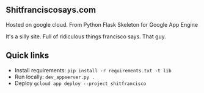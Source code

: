 ## Shitfranciscosays.com
Hosted on google cloud. From Python Flask Skeleton for Google App Engine

It's a silly site. Full of ridiculous things francisco says. That guy.

## Quick links
- Install requirements: `pip install -r requirements.txt -t lib`
- Run locally: `dev_appserver.py .`
- Deploy `gcloud app deploy --project shitfrancisco`
